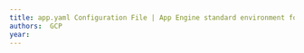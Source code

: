 ```yaml
---
title: app.yaml Configuration File | App Engine standard environment for Go 1.12+ docs
authors:  GCP
year: 
---
```


